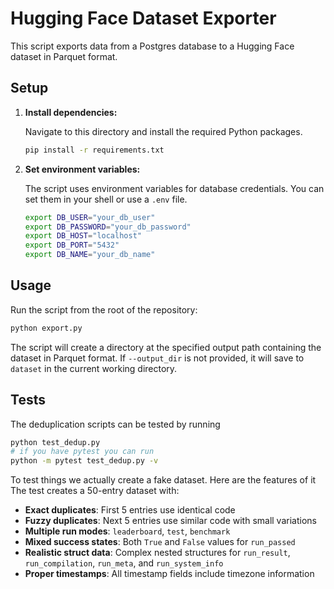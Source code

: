 # Hugging Face Dataset Exporter

This script exports data from a Postgres database to a Hugging Face dataset in Parquet format.

## Setup

1.  **Install dependencies:**

    Navigate to this directory and install the required Python packages.

    ```bash
    pip install -r requirements.txt
    ```

2.  **Set environment variables:**

    The script uses environment variables for database credentials. You can set them in your shell or use a `.env` file.

    ```bash
    export DB_USER="your_db_user"
    export DB_PASSWORD="your_db_password"
    export DB_HOST="localhost"
    export DB_PORT="5432"
    export DB_NAME="your_db_name"
    ```

## Usage

Run the script from the root of the repository:

```bash
python export.py
```

The script will create a directory at the specified output path containing the dataset in Parquet format. If `--output_dir` is not provided, it will save to `dataset` in the current working directory.

## Tests
The deduplication scripts can be tested by running
```bash
python test_dedup.py
# if you have pytest you can run 
python -m pytest test_dedup.py -v
```
To test things we actually create a fake dataset. Here are the features of it
The test creates a 50-entry dataset with:
- **Exact duplicates**: First 5 entries use identical code
- **Fuzzy duplicates**: Next 5 entries use similar code with small variations
- **Multiple run modes**: `leaderboard`, `test`, `benchmark`
- **Mixed success states**: Both `True` and `False` values for `run_passed`
- **Realistic struct data**: Complex nested structures for `run_result`, `run_compilation`, `run_meta`, and `run_system_info`
- **Proper timestamps**: All timestamp fields include timezone information
